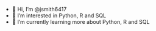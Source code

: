 - 👋 Hi, I’m @jsmith6417
- 👀 I’m interested in Python, R and SQL
- 🌱 I’m currently learning more about Python, R and SQL
